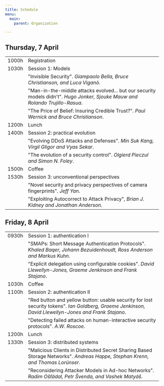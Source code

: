 ```yaml
---
title: Schedule
menu:
  main:
    parent: Organization

---
```


## Thursday, 7 April

|             |                |
|-------------|--------------|
| 1000h | Registration   |
| 1030h | Session 1: Models      |
| | "Invisible Security". *Giampaolo Bella, Bruce Christianson, and Luca Viganò*.
| | "Man-in-the-middle attacks evolved... but our security models didn't". *Hugo Jonker, Sjouke Mauw and Rolando Trujillo-Rasua*. |
| | "The Price of Belief: Insuring Credible Trust?". *Paul Wernick and Bruce Christianson*.
| 1200h | Lunch
| 1400h | Session 2: practical evolution |
| | "Evolving DDoS Attacks and Defenses". *Min Suk Kang, Virgil Gligor and Vyas Sekar*.
| | "The evolution of a security control". *Olgierd Pieczul and Simon N. Foley*.
| 1500h | Coffee
| 1530h | Session 3: unconventional perspectives      |
| | "Novel security and privacy perspectives of camera fingerprints". *Jeff Yan*.
| | "Exploiting Autocorrect to Attack Privacy", *Brian J. Kidney and Jonathan Anderson*.


## Friday, 8 April

|             |                |
|-------------|--------------|
| 0930h | Session 1: authentication I      |
| | "SMAPs: Short Message Authentication Protocols". *Khaled Baqer, Johann Bezuidenhoudt, Ross Anderson and Markus Kuhn*.
| | "Explicit delegation using configurable cookies". *David Llewellyn-Jones, Graeme Jenkinson and Frank Stajano*.
| 1030h | Coffee
| 1100h | Session 2: authentication II      |
| | "Red button and yellow button: usable security for lost security tokens". *Ian Goldberg, Graeme Jenkinson, David Llewellyn-Jones and Frank Stajano*.
| | "Detecting failed attacks on human-interactive security protocols". *A.W. Roscoe*.
| 1200h | Lunch
| 1330h | Session 3: distributed systems      |
| | "Malicious Clients in Distributed Secret Sharing Based Storage Networks". *Andreas Happe, Stephan Krenn, and Thomas Lorünser*.
| | "Reconsidering Attacker Models in Ad-hoc Networks". *Radim Ošťádal, Petr Švenda, and Vashek Matyáš*.

